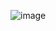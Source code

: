 
![image](https://user-images.githubusercontent.com/100869542/174653842-8fd74a96-ee65-40b3-ad90-f75b127c0239.png)
